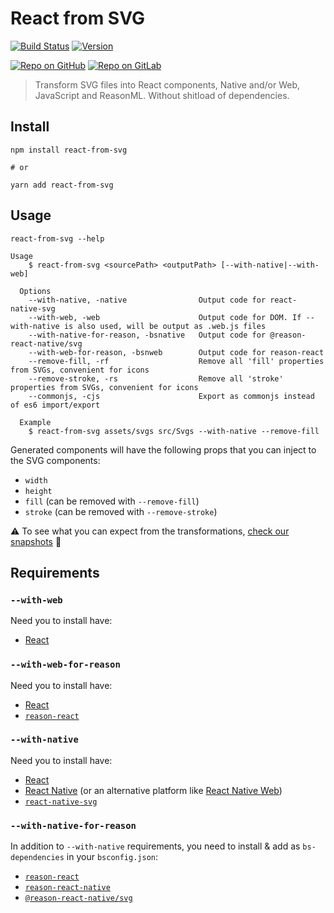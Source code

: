 # React from SVG

[![Build Status](https://github.com/MoOx/react-from-svg/workflows/Build/badge.svg)](https://github.com/MoOx/react-from-svg/actions)
[![Version](https://img.shields.io/npm/v/react-from-svg.svg)](https://www.npmjs.com/react-from-svg)

[![Repo on GitHub](https://img.shields.io/badge/repo-GitHub-3D76C2.svg)](https://github.com/MoOx/react-from-svg)
[![Repo on GitLab](https://img.shields.io/badge/repo-GitLab-6C488A.svg)](https://gitlab.com/MoOx/react-from-svg)

> Transform SVG files into React components, Native and/or Web, JavaScript and
> ReasonML. Without shitload of dependencies.

## Install

```console
npm install react-from-svg

# or

yarn add react-from-svg
```

## Usage

```console
react-from-svg --help

Usage
    $ react-from-svg <sourcePath> <outputPath> [--with-native|--with-web]

  Options
    --with-native, -native                Output code for react-native-svg
    --with-web, -web                      Output code for DOM. If --with-native is also used, will be output as .web.js files
    --with-native-for-reason, -bsnative   Output code for @reason-react-native/svg
    --with-web-for-reason, -bsnweb        Output code for reason-react
    --remove-fill, -rf                    Remove all 'fill' properties from SVGs, convenient for icons
    --remove-stroke, -rs                  Remove all 'stroke' properties from SVGs, convenient for icons
    --commonjs, -cjs                      Export as commonjs instead of es6 import/export

  Example
    $ react-from-svg assets/svgs src/Svgs --with-native --remove-fill
```

Generated components will have the following props that you can inject to the
SVG components:

- `width`
- `height`
- `fill` (can be removed with `--remove-fill`)
- `stroke` (can be removed with `--remove-stroke`)

⚠️ To see what you can expect from the transformations,
[check our snapshots](./__tests__/__snapshots__) 👀

## Requirements

### `--with-web`

Need you to install have:

- [React](https://reactjs.org)

### `--with-web-for-reason`

Need you to install have:

- [React](https://reactjs.org)
- [`reason-react`](https://reasonml.github.io/reason-react/)

### `--with-native`

Need you to install have:

- [React](https://reactjs.org)
- [React Native](https://reactnative.dev) (or an alternative platform like
  [React Native Web](https://github.com/necolas/react-native-web))
- [`react-native-svg`](https://github.com/react-native-community/react-native-svg)

### `--with-native-for-reason`

In addition to `--with-native` requirements, you need to install & add as
`bs-dependencies` in your `bsconfig.json`:

- [`reason-react`](https://reasonml.github.io/reason-react/)
- [`reason-react-native`](https://reason-react-native.github.io)
- [`@reason-react-native/svg`](https://github.com/reason-react-native/svg)
